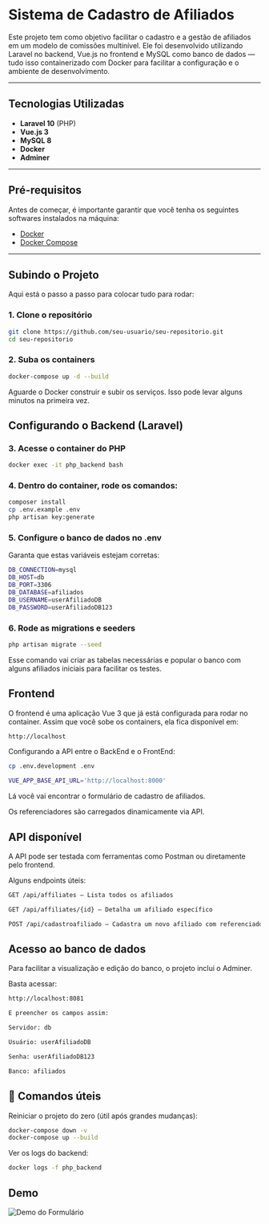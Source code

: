#  Sistema de Cadastro de Afiliados

Este projeto tem como objetivo facilitar o cadastro e a gestão de afiliados em um modelo de comissões multinível. Ele foi desenvolvido utilizando Laravel no backend, Vue.js no frontend e MySQL como banco de dados — tudo isso containerizado com Docker para facilitar a configuração e o ambiente de desenvolvimento.

---

##  Tecnologias Utilizadas

- **Laravel 10** (PHP)
- **Vue.js 3** 
- **MySQL 8**
- **Docker**
- **Adminer** 

---

##  Pré-requisitos

Antes de começar, é importante garantir que você tenha os seguintes softwares instalados na máquina:

- [Docker](https://www.docker.com/)
- [Docker Compose](https://docs.docker.com/compose/install/)

---

##  Subindo o Projeto

Aqui está o passo a passo para colocar tudo para rodar:

### 1. Clone o repositório

```bash
git clone https://github.com/seu-usuario/seu-repositorio.git
cd seu-repositorio
```

### 2. Suba os containers
```bash
docker-compose up -d --build
```
Aguarde o Docker construir e subir os serviços. Isso pode levar alguns minutos na primeira vez.

##  Configurando o Backend (Laravel)
### 3. Acesse o container do PHP
```bash
docker exec -it php_backend bash
```
### 4. Dentro do container, rode os comandos:
```bash
composer install
cp .env.example .env
php artisan key:generate
```
### 5. Configure o banco de dados no .env

Garanta que estas variáveis estejam corretas:

```bash
DB_CONNECTION=mysql
DB_HOST=db
DB_PORT=3306
DB_DATABASE=afiliados
DB_USERNAME=userAfiliadoDB
DB_PASSWORD=userAfiliadoDB123
```
### 6. Rode as migrations e seeders
```bash
php artisan migrate --seed
```
Esse comando vai criar as tabelas necessárias e popular o banco com alguns afiliados iniciais para facilitar os testes.

##  Frontend
O frontend é uma aplicação Vue 3 que já está configurada para rodar no container. Assim que você sobe os containers, ela fica disponível em:
```bash
http://localhost
```
Configurando a API entre o BackEnd e o FrontEnd:

```bash
cp .env.development .env

VUE_APP_BASE_API_URL='http://localhost:8000'
```
Lá você vai encontrar o formulário de cadastro de afiliados.

Os referenciadores são carregados dinamicamente via API.

##  API disponível

A API pode ser testada com ferramentas como Postman ou diretamente pelo frontend.

Alguns endpoints úteis:
```bash
GET /api/affiliates — Lista todos os afiliados

GET /api/affiliates/{id} — Detalha um afiliado específico

POST /api/cadastroafiliado — Cadastra um novo afiliado com referenciadores
```
##  Acesso ao banco de dados

Para facilitar a visualização e edição do banco, o projeto inclui o Adminer.

Basta acessar:

```bash
http://localhost:8081

E preencher os campos assim:

Servidor: db

Usuário: userAfiliadoDB

Senha: userAfiliadoDB123

Banco: afiliados
```
## 🔄 Comandos úteis

Reiniciar o projeto do zero (útil após grandes mudanças):

```bash
docker-compose down -v
docker-compose up --build
```
Ver os logs do backend:

```bash
docker logs -f php_backend
```
##  Demo

![Demo do Formulário](./Test/test.gif)